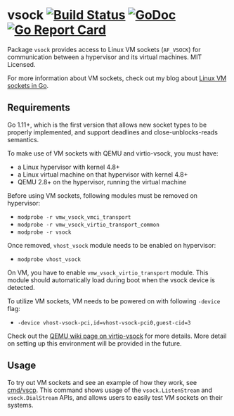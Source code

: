 vsock [![Build Status](https://travis-ci.org/mdlayher/vsock.svg?branch=master)](https://travis-ci.org/mdlayher/vsock) [![GoDoc](https://godoc.org/github.com/mdlayher/vsock?status.svg)](https://godoc.org/github.com/mdlayher/vsock) [![Go Report Card](https://goreportcard.com/badge/github.com/mdlayher/vsock)](https://goreportcard.com/report/github.com/mdlayher/vsock)
=====

Package `vsock` provides access to Linux VM sockets (`AF_VSOCK`) for
communication between a hypervisor and its virtual machines.  MIT Licensed.

For more information about VM sockets, check out my blog about
[Linux VM sockets in Go](https://medium.com/@mdlayher/linux-vm-sockets-in-go-ea11768e9e67).

Requirements
------------

Go 1.11+, which is the first version that allows new socket types to be properly implemented, and support deadlines and close-unblocks-reads semantics.

To make use of VM sockets with QEMU and virtio-vsock, you must have:
  - a Linux hypervisor with kernel 4.8+
  - a Linux virtual machine on that hypervisor with kernel 4.8+
  - QEMU 2.8+ on the hypervisor, running the virtual machine

Before using VM sockets, following modules must be removed on hypervisor:
  - `modprobe -r vmw_vsock_vmci_transport`
  - `modprobe -r vmw_vsock_virtio_transport_common`
  - `modprobe -r vsock`

Once removed, `vhost_vsock` module needs to be enabled on hypervisor:
  - `modprobe vhost_vsock`

On VM, you have to enable `vmw_vsock_virtio_transport` module.  This module should automatically load during boot when the vsock device is detected.

To utilize VM sockets, VM needs to be powered on with following `-device` flag:
  - `-device vhost-vsock-pci,id=vhost-vsock-pci0,guest-cid=3`

Check out the
[QEMU wiki page on virtio-vsock](http://wiki.qemu-project.org/Features/VirtioVsock)
for more details.  More detail on setting up this environment will be provided
in the future.

Usage
-----

To try out VM sockets and see an example of how they work, see
[cmd/vscp](https://github.com/mdlayher/vsock/tree/master/cmd/vscp).
This command shows usage of the `vsock.ListenStream` and `vsock.DialStream`
APIs, and allows users to easily test VM sockets on their systems.

